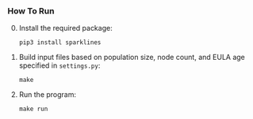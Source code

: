 ### How To Run

0. Install the required package:
    ```
    pip3 install sparklines
    ```

1. Build input files based on population size, node count, and EULA age specified in `settings.py`:
    ```
    make
    ```

2. Run the program:
    ```
    make run
    ```


